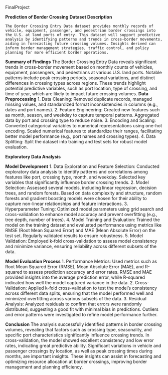 FinalProject

**Prediction of Border Crossing** 
**Dataset Description**

    The Border Crossing Entry Data dataset provides monthly records of vehicle, equipment, passenger, and pedestrian border crossings into the U.S. at land ports of entry. This dataset will support predictive analysis by identifying patterns and trends in cross-border movements, aiding in forecasting future crossing volumes. Insights derived can inform border management strategies, traffic control, and policy planning for more efficient border operations.

**Summary of Findings**
    The Border Crossing Entry Data reveals significant trends in cross-border movement based on monthly counts of vehicles, equipment, passengers, and pedestrians at various U.S. land ports. Notable patterns include peak crossing periods, seasonal variations, and distinct differences in crossing types across regions. These trends highlight potential predictive variables, such as port location, type of crossing, and time of year, which are likely to impact future crossing volumes.
**Data Preprocessing**
    1.	Data Cleaning: Removed duplicate records, managed missing values, and standardized format inconsistencies in columns (e.g., dates and port names).
    2.	Feature Engineering: Created new features such as month, season, and weekday to capture temporal patterns. Aggregated data by port and crossing type to reduce noise.
    3.	Encoding and Scaling: Converted categorical variables to numerical representations using one-hot encoding. Scaled numerical features to standardize their ranges, facilitating better model performance (e.g., port names and crossing types).
    4.	Data Splitting: Split the dataset into training and test sets for robust model evaluation.


**Exploratory Data Analysis**

**Model Development**
    1.	Data Exploration and Feature Selection: Conducted exploratory data analysis to identify patterns and correlations among features like port, crossing type, month, and weekday. Selected key variables that significantly influence border crossing trends.
    2.	Model Selection: Assessed several models, including linear regression, decision trees, and random forests. Based on data complexity and structure, random forests and gradient boosting models were chosen for their ability to capture non-linear relationships and feature interactions.
    3.	Hyperparameter Tuning: Optimized model parameters using grid search and cross-validation to enhance model accuracy and prevent overfitting (e.g., tree depth, number of trees).
    4.	Model Training and Evaluation: Trained the model on the training dataset and evaluated performance using metrics like RMSE (Root Mean Squared Error) and MAE (Mean Absolute Error) on the test set. Regularly validated results to ensure robustness.
    5.	 Model Validation: Employed k-fold cross-validation to assess model consistency and minimize variance, ensuring reliability across different subsets of the data.


**Model Evaluation Process**
    1.	Performance Metrics: Used metrics such as Root Mean Squared Error (RMSE), Mean Absolute Error (MAE), and R-squared to assess prediction accuracy and error rates. RMSE and MAE provided insights into the average prediction error, while R-squared indicated how well the model captured variance in the data.
    2.	Cross-Validation: Applied k-fold cross-validation to test the model’s consistency across different data splits, ensuring that the model performed well and minimized overfitting across various subsets of the data.
    3.	Residual Analysis: Analyzed residuals to confirm that errors were randomly distributed, suggesting a good fit with minimal bias in predictions. Outliers and error patterns were investigated to refine model performance further.


**Conclusion**
    The analysis successfully identified patterns in border crossing volumes, revealing that factors such as crossing type, seasonality, and specific port characteristics significantly influence crossing trends. In cross-validation, the model showed excellent consistency and low error rates, indicating great predictive ability. Significant variations in vehicle and passenger crossings by location, as well as peak crossing times during months, are important insights. These insights can assist in forecasting and optimizing resource allocation at border crossings, improving border management and planning efficiency.

